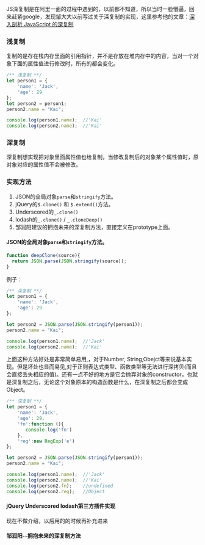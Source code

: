 JS深复制是在阿里一面的过程中遇到的，以前都不知道，所以当时一脸懵逼，回来赶紧google，发现邹大大以前写过关于深复制的实现，这里参考他的文章：[深入剖析 JavaScript 的深复制](http://jerryzou.com/posts/dive-into-deep-clone-in-javascript/)

### 浅复制

复制的是存在栈内存里面的引用指针，并不是存放在堆内存中的内容，当对一个对象下面的属性值进行修改时，所有的都会变化。


```js
/** 浅复制 **/
let person1 = {
    'name': 'Jack',
    'age': 29
};
let person2 = person1;
person2.name = "Kai";

console.log(person1.name);  //'Kai'
console.log(person2.name);  //'Kai'
```

### 深复制

深复制想实现把对象里面属性值也给复制，当修改复制后的对象某个属性值时，原对象对应的属性值不会被修改。

### 实现方法

1. JSON的全局对象`parse`和`stringify`方法。
2. jQuery的`$.clone()` 和 `$.extend()`方法。
3. Underscored的`_.clone()`
4. lodash的`_.clone()` / `_.cloneDeep()`
5. 邹润阳建议的拥抱未来的深复制方法，直接定义在prototype上面。

#### JSON的全局对象`parse`和`stringify`方法。


```js
function deepClone(source){
  return JSON.parse(JSON.stringify(source));
}
```
例子：


```js
/** 深复制 **/
let person1 = {
    'name': 'Jack',
    'age': 29
};

let person2 = JSON.parse(JSON.stringify(person1));
person2.name = "Kai";

console.log(person1.name);  //'Jack'
console.log(person2.name);  //'Kai'
```

上面这种方法好处是非常简单易用,，对于Number, String,Obejct等来说基本实现。但是坏处也显而易见,对于正则表达式类型、函数类型等无法进行深拷贝(而且会直接丢失相应的值)。还有一点不好的地方是它会抛弃对象的constructor，也就是深复制之后，无论这个对象原本的构造函数是什么，在深复制之后都会变成Object。



```js
/** 深复制 **/
let person1 = {
    'name': 'Jack',
    'age': 29,
    'fn':function (){
       console.log('fn')
    },
    'reg':new RegExp('e')
};

let person2 = JSON.parse(JSON.stringify(person1));
person2.name = "Kai";

console.log(person1.name);  //'Jack'
console.log(person2.name);  //'Kai'
console.log(person2.fn);    //undefined
console.log(person2.reg);   //Object 

```

#### jQuery Underscored lodash第三方插件实现

现在不做介绍，以后用的的时候再补充进来

#### 邹润阳--拥抱未来的深复制方法







